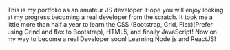 This is my portfolio as an amateur JS developer. Hope you will enjoy looking at my progress becoming a real developer from the scratch.
It took me a little more than half a year to learn the CSS (Bootstrap, Grid, Flex)(Prefer using Grind and flex to Bootstrap), HTML5, and
finally JavaScript! 
Now on my way to become a real Developer soon! 
Learning Node.js and ReactJS!
